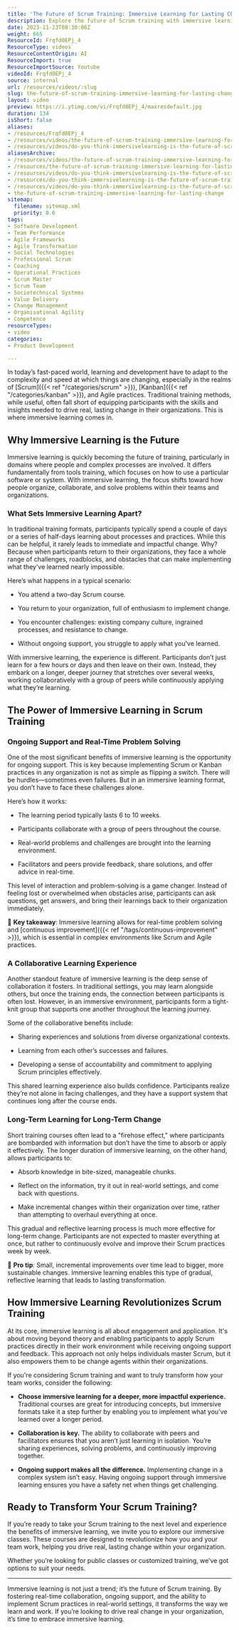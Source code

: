 ```yaml
---
title: 'The Future of Scrum Training: Immersive Learning for Lasting Change'
description: Explore the future of Scrum training with immersive learning! Discover how it enhances understanding and implementation in complex environments.
date: 2023-11-23T08:30:06Z
weight: 665
ResourceId: Frqfd0EPj_4
ResourceType: videos
ResourceContentOrigin: AI
ResourceImport: true
ResourceImportSource: Youtube
videoId: Frqfd0EPj_4
source: internal
url: /resources/videos/:slug
slug: the-future-of-scrum-training-immersive-learning-for-lasting-change
layout: video
preview: https://i.ytimg.com/vi/Frqfd0EPj_4/maxresdefault.jpg
duration: 134
isShort: false
aliases:
- /resources/Frqfd0EPj_4
- /resources/videos/the-future-of-scrum-training-immersive-learning-for-lasting-change
- /resources/videos/do-you-think-immersivelearning-is-the-future-of-scrum-training-if-so-why
aliasesArchive:
- /resources/videos/the-future-of-scrum-training-immersive-learning-for-lasting-change
- /resources/the-future-of-scrum-training-immersive-learning-for-lasting-change
- /resources/videos/do-you-think-immersivelearning-is-the-future-of-scrum-training-if-so,-why-
- /resources/do-you-think-immersivelearning-is-the-future-of-scrum-training-if-so,-why-
- /resources/videos/do-you-think-immersivelearning-is-the-future-of-scrum-training-if-so-why
- the-future-of-scrum-training-immersive-learning-for-lasting-change
sitemap:
  filename: sitemap.xml
  priority: 0.6
tags:
- Software Development
- Team Performance
- Agile Frameworks
- Agile Transformation
- Social Technologies
- Professional Scrum
- Coaching
- Operational Practices
- Scrum Master
- Scrum Team
- Sociotechnical Systems
- Value Delivery
- Change Management
- Organisational Agility
- Competence
resourceTypes:
- video
categories:
- Product Development

---
```

In today’s fast-paced world, learning and development have to adapt to the complexity and speed at which things are changing, especially in the realms of [Scrum]({{< ref "/categories/scrum" >}}), [Kanban]({{< ref "/categories/kanban" >}}), and Agile practices. Traditional training methods, while useful, often fall short of equipping participants with the skills and insights needed to drive real, lasting change in their organizations. This is where immersive learning comes in.

## **Why Immersive Learning is the Future**

Immersive learning is quickly becoming the future of training, particularly in domains where people and complex processes are involved. It differs fundamentally from tools training, which focuses on how to use a particular software or system. With immersive learning, the focus shifts toward how people organize, collaborate, and solve problems within their teams and organizations.

### **What Sets Immersive Learning Apart?**

In traditional training formats, participants typically spend a couple of days or a series of half-days learning about processes and practices. While this can be helpful, it rarely leads to immediate and impactful change. Why? Because when participants return to their organizations, they face a whole range of challenges, roadblocks, and obstacles that can make implementing what they’ve learned nearly impossible.

Here’s what happens in a typical scenario:

- You attend a two-day Scrum course.

- You return to your organization, full of enthusiasm to implement change.

- You encounter challenges: existing company culture, ingrained processes, and resistance to change.

- Without ongoing support, you struggle to apply what you've learned.

With immersive learning, the experience is different. Participants don’t just learn for a few hours or days and then leave on their own. Instead, they embark on a longer, deeper journey that stretches over several weeks, working collaboratively with a group of peers while continuously applying what they’re learning.

## **The Power of Immersive Learning in Scrum Training**

### **Ongoing Support and Real-Time Problem Solving**

One of the most significant benefits of immersive learning is the opportunity for ongoing support. This is key because implementing Scrum or Kanban practices in any organization is not as simple as flipping a switch. There will be hurdles—sometimes even failures. But in an immersive learning format, you don’t have to face these challenges alone.

Here’s how it works:

- The learning period typically lasts 6 to 10 weeks.

- Participants collaborate with a group of peers throughout the course.

- Real-world problems and challenges are brought into the learning environment.

- Facilitators and peers provide feedback, share solutions, and offer advice in real-time.

This level of interaction and problem-solving is a game changer. Instead of feeling lost or overwhelmed when obstacles arise, participants can ask questions, get answers, and bring their learnings back to their organization immediately.

🚀 **Key takeaway**: Immersive learning allows for real-time problem solving and [continuous improvement]({{< ref "/tags/continuous-improvement" >}}), which is essential in complex environments like Scrum and Agile practices.

### **A Collaborative Learning Experience**

Another standout feature of immersive learning is the deep sense of collaboration it fosters. In traditional settings, you may learn alongside others, but once the training ends, the connection between participants is often lost. However, in an immersive environment, participants form a tight-knit group that supports one another throughout the learning journey.

Some of the collaborative benefits include:

- Sharing experiences and solutions from diverse organizational contexts.

- Learning from each other’s successes and failures.

- Developing a sense of accountability and commitment to applying Scrum principles effectively.

This shared learning experience also builds confidence. Participants realize they’re not alone in facing challenges, and they have a support system that continues long after the course ends.

### **Long-Term Learning for Long-Term Change**

Short training courses often lead to a "firehose effect," where participants are bombarded with information but don’t have the time to absorb or apply it effectively. The longer duration of immersive learning, on the other hand, allows participants to:

- Absorb knowledge in bite-sized, manageable chunks.

- Reflect on the information, try it out in real-world settings, and come back with questions.

- Make incremental changes within their organization over time, rather than attempting to overhaul everything at once.

This gradual and reflective learning process is much more effective for long-term change. Participants are not expected to master everything at once, but rather to continuously evolve and improve their Scrum practices week by week.

🧠 **Pro tip**: Small, incremental improvements over time lead to bigger, more sustainable changes. Immersive learning enables this type of gradual, reflective learning that leads to lasting transformation.

## **How Immersive Learning Revolutionizes Scrum Training**

At its core, immersive learning is all about engagement and application. It's about moving beyond theory and enabling participants to apply Scrum practices directly in their work environment while receiving ongoing support and feedback. This approach not only helps individuals master Scrum, but it also empowers them to be change agents within their organizations.

If you're considering Scrum training and want to truly transform how your team works, consider the following:

- **Choose immersive learning for a deeper, more impactful experience.** Traditional courses are great for introducing concepts, but immersive formats take it a step further by enabling you to implement what you’ve learned over a longer period.

- **Collaboration is key.** The ability to collaborate with peers and facilitators ensures that you aren’t just learning in isolation. You’re sharing experiences, solving problems, and continuously improving together.

- **Ongoing support makes all the difference.** Implementing change in a complex system isn’t easy. Having ongoing support through immersive learning ensures you have a safety net when things get challenging.

## **Ready to Transform Your Scrum Training?**

If you’re ready to take your Scrum training to the next level and experience the benefits of immersive learning, we invite you to explore our immersive classes. These courses are designed to revolutionize how you and your team work, helping you drive real, lasting change within your organization.

Whether you’re looking for public classes or customized training, we’ve got options to suit your needs.

* * *

Immersive learning is not just a trend; it’s the future of Scrum training. By fostering real-time collaboration, ongoing support, and the ability to implement Scrum practices in real-world settings, it transforms the way we learn and work. If you’re looking to drive real change in your organization, it’s time to embrace immersive learning.
